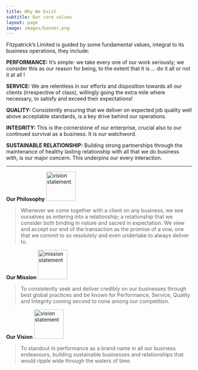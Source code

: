 ```yaml
---
title: Why We Exist
subtitle: Our core values
layout: page
image: images/banner.png
---
```

Fitzpatrick’s Limited is guided by some fundamental values, integral to its business operations, they include:

**PERFORMANCE:**
It’s simple: we take every one of our work seriously; we consider this as our reason for being, to the extent that it is … do it all or not it at all !

**SERVICE:**  We are relentless in our efforts and disposition towards all our clients (irrespective of class), willingly going the extra mile where necessary, to satisfy and exceed their expectations!

**QUALITY:** Consistently ensuring that we deliver on expected job quality well above acceptable standards, is a key drive behind our operations.

**INTEGRITY:** This is the cornerstone of our enterprise, crucial also to our continued survival as a business. It is our watchword.

**SUSTAINABLE RELATIONSHIP:** Building strong partnerships through the maintenance of healthy lasting relationship with all that we do business with, is our major concern. This underpins our every interaction.

---

**Our Philosophy** <img src="https://preview--fitzpatrick-0d09c.stackbit.dev/images/vision.png" alt="vision statement" width="80"/>
> Whenever we come together with a client on any business, we see ourselves as entering into a relationship; a relationship that we consider both binding in nature and sacred in expectation. We view and accept our end of the transaction as the promise of a vow, one that we commit to so resolutely and even undertake to always deliver to.

 **Our Mission** <img src="https://preview--fitzpatrick-0d09c.stackbit.dev/images/mission.png" alt="mission statement" width="80"/>
>To consistently seek and deliver credibly on our businesses through best global practices and be known for Performance, Service, Quality and Integrity coming second to none among our competition.

**Our Vision** <img src="https://preview--fitzpatrick-0d09c.stackbit.dev/images/vision.png" alt="vision statement" width="80"/>
>To standout in performance as a brand name in all our business endeavours, building sustainable businesses and relationships that would ripple wide through the waters of time.